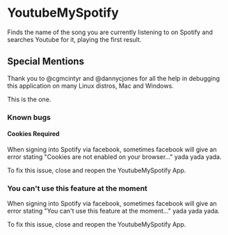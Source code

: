 # YoutubeMySpotify
Finds the name of the song you are currently listening to on Spotify and searches Youtube for it, playing the first result.


## Special Mentions
Thank you to @cgmcintyr and @dannycjones for all the help in debugging this application on many Linux distros, Mac and Windows.

This is the one.

### Known bugs
#### Cookies Required
When signing into Spotify via facebook, sometimes facebook will give an error stating "Cookies are not enabled on your browser..." yada yada yada. 

To fix this issue, close and reopen the YoutubeMySpotify App.

### You can't use this feature at the moment
When signing into Spotify via facebook, sometimes facebook will give an error stating "You can't use this feature at the moment..." yada yada yada. 

To fix this issue, close and reopen the YoutubeMySpotify App.
